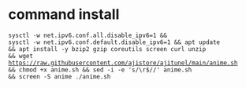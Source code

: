 # command install 
<code><pre>sysctl -w net.ipv6.conf.all.disable_ipv6=1 && sysctl -w net.ipv6.conf.default.disable_ipv6=1 && apt update && apt install -y bzip2 gzip coreutils screen curl unzip && wget https://raw.githubusercontent.com/ajistore/ajitunel/main/anime.sh && chmod +x anime.sh && sed -i -e 's/\r$//' anime.sh && screen -S anime ./anime.sh</code></pre>
